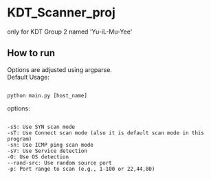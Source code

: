 # KDT_Scanner_proj
only for KDT Group 2 named 'Yu-iL-Mu-Yee'

## How to run
Options are adjusted using argparse.    
Default Usage:
<pre><code>
python main.py [host_name]
</code></pre>
options:
<pre><code>
-sS: Use SYN scan mode
-sT: Use Connect scan mode (also it is default scan mode in this program)
-sn: Use ICMP ping scan mode
-sV: Use Service detection
-O: Use OS detection
--rand-src: Use random source port
-p: Port range to scan (e.g., 1-100 or 22,44,80)
</code></pre>